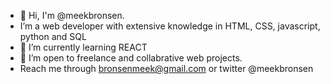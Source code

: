 - 👋 Hi, I'm @meekbronsen.
- I’m a web developer with extensive knowledge in HTML, CSS, javascript, python and SQL 
- 🌱 I’m currently learning REACT 
- 💞️ I’m open to freelance and collabrative web projects.
-  Reach me through bronsenmeek@gmail.com or twitter @meekbronsen

<!---
meekbronsen/meekbronsen is a ✨ special ✨ repository because its `README.md` (this file) appears on your GitHub profile.
You can click the Preview link to take a look at your changes.
--->
